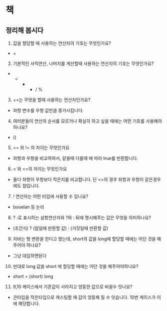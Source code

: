 
# 책
## 정리해 봅시다
1. 값을 할당할 때 사용하는 연산자의 기호는 무엇인가요?
  - =
2. 기본적인 사칙연산, 나머지를 계산할때 사용하는 연산자의 기호는 무엇인가요?
  - + - * / %
3. +=는 무엇을 할때 사용하는 연산자인가요?
  - 좌항 변수를 우항 값만큼 증가시킵니다.
4. 여러분들이 연산의 순서를 모르거나 확실히 하고 싶을 때에는 어떤 기호를 사용해야 하나요?
  - ()
5. == 와 != 의 차이는 무엇인가요
  - 좌항과 우항을 비교하여서, 같을때 다를때 에 따라 true를 반환합니다.
6. < 와 <=의 차이는 무엇인가요
  - 둘다 좌항이 우항보다 작은지를 비교합니다. 단 <=의 경우 좌항과 우항이 같은경우에도 참입니다.
7. ! 연산자는 어떤 타입에 사용할 수 있나요?
  - booelan 등 논리
8. ? :로 표시하는 삼항연산자와 ?와 : 뒤에 명시해주는 값은 무엇을 의미하나요?
  - (조건식) ? (참일때 반환할 값) : (거짓일때 반환할 값)
9. 자바는 형 변환을 한다고 했는데, short의 값을 long에 할당할 때에는 어던 것을 해주어야 하나요?
  - 그냥 대입하면된다
10. 반대로 long 값을 short 에 할당할 때에는 어던 것을 해주어야하나요?
  - short = (short) long
11. 9,10 케이스에서 기존값이 사라지고 엉뚱한 값으로 바귈수 잇나요?
  - 큰타입을 작은타입으로 캐스팅할 때 값이 엉뚱해 질 수 잇습니다. 10번 케이스가 이에 해당합니다.

